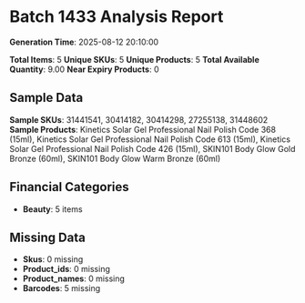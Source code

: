 # Batch 1433 Analysis Report

**Generation Time**: 2025-08-12 20:10:00

**Total Items**: 5
**Unique SKUs**: 5
**Unique Products**: 5
**Total Available Quantity**: 9.00
**Near Expiry Products**: 0

## Sample Data
**Sample SKUs**: 31441541, 30414182, 30414298, 27255138, 31448602
**Sample Products**: Kinetics Solar Gel Professional Nail Polish Code 368 (15ml), Kinetics Solar Gel Professional Nail Polish Code 613 (15ml), Kinetics Solar Gel Professional Nail Polish Code 426 (15ml), SKIN101 Body Glow Gold Bronze (60ml), SKIN101 Body Glow Warm Bronze (60ml)

## Financial Categories
- **Beauty**: 5 items

## Missing Data
- **Skus**: 0 missing
- **Product_ids**: 0 missing
- **Product_names**: 0 missing
- **Barcodes**: 5 missing
